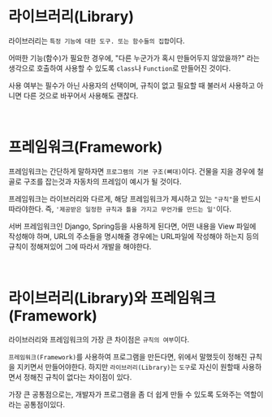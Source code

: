# 라이브러리(Library)
라이브러리는 `특정 기능에 대한 도구. 또는 함수들의 집합`이다.

어떠한 기능(함수)가 필요한 경우에, "다른 누군가가 혹시 만들어두지 않았을까?" 라는 생각으로 호출하여 사용할 수 있도록 `class`나 `Function`로 만들어진 것이다.

사용 여부는 필수가 아닌 사용자의 선택이며, 규칙이 없고 필요할 때 불러서 사용하고 아니면 다른 것으로 바꾸어서 사용해도 괜찮다.


<br>

# 프레임워크(Framework)
프레임워크는 간단하게 말하자면 `프로그램의 기본 구조(뼈대)`이다. 건물을 지을 경우에 철골로 구조를 잡는것과 자동차의 프레임이 예시가 될 것이다.

프레임워크는 라이브러리와 다르게, 해당 프레임워크가 제시하고 있는 `"규칙"`을 반드시 따라야한다. 즉, `'제공받은 일정한 규칙과 틀을 가지고 무언가를 만드는 일'`이다.

서버 프레임워크인 Django, Spring등을 사용하게 된다면, 어떤 내용을 View 파일에 작성해야 하며, URL의 주소들을 명시해줄 경우에는 URL파일에 작성해야 하는지 등의 규칙이 정해져있어 그에 따라서 개발을 해야한다.

<br>

# 라이브러리(Library)와 프레임워크(Framework)

라이브러리와 프레임워크의 가장 큰 차이점은 `규칙의 여부`이다.

`프레임워크(Framework)`를 사용하여 프로그램을 만든다면, 위에서 말했듯이 정해진 규칙을 지키면서 만들어야한다. 하지만 `라이브러리(Library)`는 `도구`로 자신이 원할때 사용하면서 정해진 규칙이 없다는 차이점이 있다.

가장 큰 공통점으로는, 개발자가 프로그램을 좀 더 쉽게 만들 수 있도록 도와주는 역할이라는 공통점이있다.